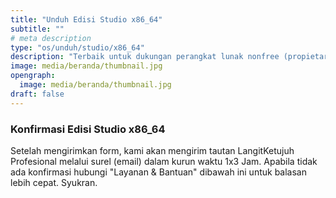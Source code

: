 ```yaml
---
title: "Unduh Edisi Studio x86_64"
subtitle: ""
# meta description
type: "os/unduh/studio/x86_64"
description: "Terbaik untuk dukungan perangkat lunak nonfree (propietary)"
image: media/beranda/thumbnail.jpg
opengraph:
  image: media/beranda/thumbnail.jpg
draft: false
---
```


### Konfirmasi Edisi Studio x86_64
Setelah mengirimkan form, kami akan mengirim tautan LangitKetujuh Profesional melalui surel (email) dalam kurun waktu 1x3 Jam. Apabila tidak ada konfirmasi hubungi "Layanan & Bantuan" dibawah ini untuk balasan lebih cepat. Syukran.
